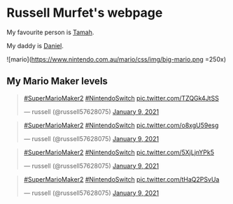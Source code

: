 # Russell Murfet's webpage

My favourite person is [Tamah](http://tamahmurfet.github.io).

My daddy is [Daniel](http://www.therisingsea.org).

![mario](https://www.nintendo.com.au/mario/css/img/big-mario.png =250x)

## My Mario Maker levels

<blockquote class="twitter-tweet"><p lang="und" dir="ltr"><a href="https://twitter.com/hashtag/SuperMarioMaker2?src=hash&amp;ref_src=twsrc%5Etfw">#SuperMarioMaker2</a> <a href="https://twitter.com/hashtag/NintendoSwitch?src=hash&amp;ref_src=twsrc%5Etfw">#NintendoSwitch</a> <a href="https://t.co/TZQGk4JtSS">pic.twitter.com/TZQGk4JtSS</a></p>&mdash; russell (@russell57628075) <a href="https://twitter.com/russell57628075/status/1347816200646975491?ref_src=twsrc%5Etfw">January 9, 2021</a></blockquote> <script async src="https://platform.twitter.com/widgets.js" charset="utf-8"></script>

<blockquote class="twitter-tweet"><p lang="und" dir="ltr"><a href="https://twitter.com/hashtag/SuperMarioMaker2?src=hash&amp;ref_src=twsrc%5Etfw">#SuperMarioMaker2</a> <a href="https://twitter.com/hashtag/NintendoSwitch?src=hash&amp;ref_src=twsrc%5Etfw">#NintendoSwitch</a> <a href="https://t.co/o8xgU59esg">pic.twitter.com/o8xgU59esg</a></p>&mdash; russell (@russell57628075) <a href="https://twitter.com/russell57628075/status/1347816119889924096?ref_src=twsrc%5Etfw">January 9, 2021</a></blockquote> <script async src="https://platform.twitter.com/widgets.js" charset="utf-8"></script>

<blockquote class="twitter-tweet"><p lang="und" dir="ltr"><a href="https://twitter.com/hashtag/SuperMarioMaker2?src=hash&amp;ref_src=twsrc%5Etfw">#SuperMarioMaker2</a> <a href="https://twitter.com/hashtag/NintendoSwitch?src=hash&amp;ref_src=twsrc%5Etfw">#NintendoSwitch</a> <a href="https://t.co/5XjLjnYPk5">pic.twitter.com/5XjLjnYPk5</a></p>&mdash; russell (@russell57628075) <a href="https://twitter.com/russell57628075/status/1347816042723115008?ref_src=twsrc%5Etfw">January 9, 2021</a></blockquote> <script async src="https://platform.twitter.com/widgets.js" charset="utf-8"></script>

<blockquote class="twitter-tweet"><p lang="und" dir="ltr"><a href="https://twitter.com/hashtag/SuperMarioMaker2?src=hash&amp;ref_src=twsrc%5Etfw">#SuperMarioMaker2</a> <a href="https://twitter.com/hashtag/NintendoSwitch?src=hash&amp;ref_src=twsrc%5Etfw">#NintendoSwitch</a> <a href="https://t.co/tHaQ2PSvUa">pic.twitter.com/tHaQ2PSvUa</a></p>&mdash; russell (@russell57628075) <a href="https://twitter.com/russell57628075/status/1347815960808357890?ref_src=twsrc%5Etfw">January 9, 2021</a></blockquote> <script async src="https://platform.twitter.com/widgets.js" charset="utf-8"></script>


